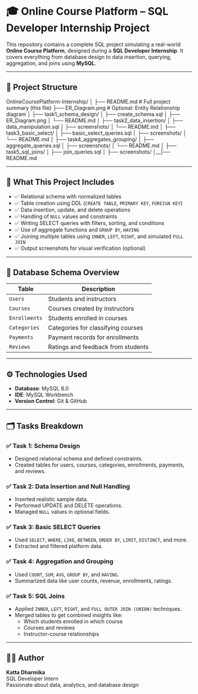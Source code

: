 # 🎓 Online Course Platform – SQL Developer Internship Project

This repository contains a complete SQL project simulating a real-world **Online Course Platform**, designed during a **SQL Developer Internship**. It covers everything from database design to data insertion, querying, aggregation, and joins using **MySQL**.

---

## 📁 Project Structure

OnlineCoursePlatform-Internship/
│
├── README.md # Full project summary (this file)
├── ER_Diagram.png # Optional: Entity Relationship diagram
│
├── task1_schema_design/
│ ├── create_schema.sql
│ ├── ER_Diagram.png
│ └── README.md
│
├── task2_data_insertion/
│ ├── data_manipulation.sql
│ ├── screenshots/
│ └── README.md
│
├── task3_basic_select/
│ ├── basic_select_queries.sql
│ ├── screenshots/
│ └── README.md
│
├── task4_aggregates_grouping/
│ ├── aggregate_queries.sql
│ ├── screenshots/
│ └── README.md
│
├── task5_sql_joins/
│ ├── join_queries.sql
│ ├── screenshots/
│__|── README.md

---

## 🧱 What This Project Includes

- ✅ Relational schema with normalized tables
- ✅ Table creation using DDL (`CREATE TABLE`, `PRIMARY KEY`, `FOREIGN KEY`)
- ✅ Data insertion, update, and delete operations
- ✅ Handling of `NULL` values and constraints
- ✅ Writing SELECT queries with filters, sorting, and conditions
- ✅ Use of aggregate functions and `GROUP BY`, `HAVING`
- ✅ Joining multiple tables using `INNER`, `LEFT`, `RIGHT`, and simulated `FULL JOIN`
- ✅ Output screenshots for visual verification (optional)

---

## 🧩 Database Schema Overview

| Table         | Description                          |
|---------------|--------------------------------------|
| `Users`       | Students and instructors             |
| `Courses`     | Courses created by instructors       |
| `Enrollments` | Students enrolled in courses         |
| `Categories`  | Categories for classifying courses   |
| `Payments`    | Payment records for enrollments      |
| `Reviews`     | Ratings and feedback from students   |

---

## ⚙️ Technologies Used

- **Database**: MySQL 8.0
- **IDE**: MySQL Workbench
- **Version Control**: Git & GitHub

---

## 🗂️ Tasks Breakdown

### ✅ Task 1: Schema Design
- Designed relational schema and defined constraints.
- Created tables for users, courses, categories, enrollments, payments, and reviews.

### ✅ Task 2: Data Insertion and Null Handling
- Inserted realistic sample data.
- Performed UPDATE and DELETE operations.
- Managed `NULL` values in optional fields.

### ✅ Task 3: Basic SELECT Queries
- Used `SELECT`, `WHERE`, `LIKE`, `BETWEEN`, `ORDER BY`, `LIMIT`, `DISTINCT`, and more.
- Extracted and filtered platform data.

### ✅ Task 4: Aggregation and Grouping
- Used `COUNT`, `SUM`, `AVG`, `GROUP BY`, and `HAVING`.
- Summarized data like user counts, revenue, enrollments, ratings.

### ✅ Task 5: SQL Joins
- Applied `INNER`, `LEFT`, `RIGHT`, and `FULL OUTER JOIN (UNION)` techniques.
- Merged tables to get combined insights like:
  - Which students enrolled in which course
  - Courses and reviews
  - Instructor–course relationships

---

## 👩‍💻 Author

**Katta Dharmika**  
SQL Developer Intern  
Passionate about data, analytics, and database design
